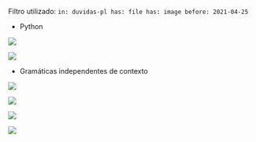 Filtro utilizado: `in: duvidas-pl has: file has: image before: 2021-04-25 `

- Python

![](https://media.discordapp.net/attachments/489819668455096330/835153900054642688/unknown.png?width=1309&height=660)

![](https://media.discordapp.net/attachments/489819668455096330/835103043708125234/unknown.png)

- Gramáticas independentes de contexto

![](https://media.discordapp.net/attachments/489819668455096330/835125249019478026/unknown.png?width=1386&height=416)

![](https://media.discordapp.net/attachments/489819668455096330/835102323537477683/unknown.png)

![](https://media.discordapp.net/attachments/489819668455096330/835102277752455168/unknown.png)

![](https://media.discordapp.net/attachments/489819668455096330/835102222877589541/unknown.png)

